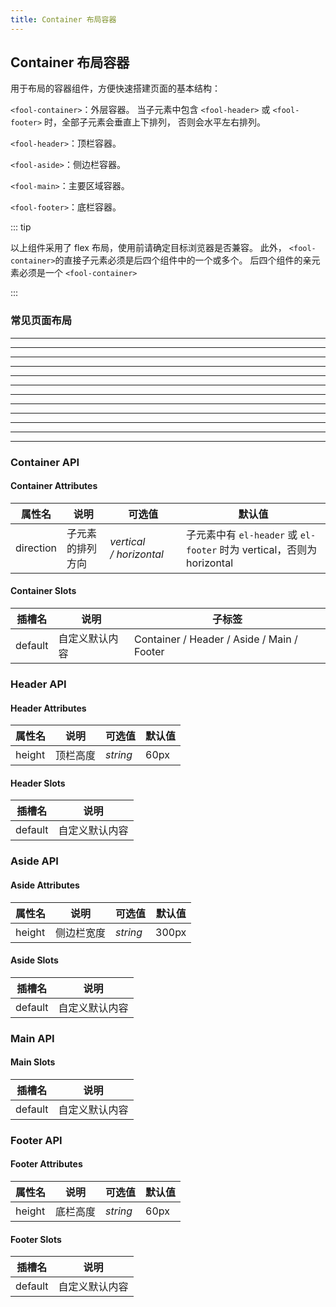 ```yaml
---
title: Container 布局容器
---
```

## Container 布局容器

用于布局的容器组件，方便快速搭建页面的基本结构：

`<fool-container>`：外层容器。 当子元素中包含 `<fool-header>` 或 `<fool-footer>` 时，全部子元素会垂直上下排列， 否则会水平左右排列。

`<fool-header>`：顶栏容器。

`<fool-aside>`：侧边栏容器。

`<fool-main>`：主要区域容器。

`<fool-footer>`：底栏容器。

::: tip

以上组件采用了 flex 布局，使用前请确定目标浏览器是否兼容。 此外， `<fool-container>`的直接子元素必须是后四个组件中的一个或多个。 后四个组件的亲元素必须是一个 `<fool-container>`

:::

### 常见页面布局

<layout-hm />

---

---

<layout-hmf />

---

---

<layout-am />

---

---

<layout-ham />

---

---

<layout-hamf />

---

---

<layout-ahm />

---

---

<layout-ahmf />

### Container API

#### Container Attributes

| 属性名    | 说明             | 可选值                     | 默认值                                                                     |
| --------- | ---------------- | -------------------------- | -------------------------------------------------------------------------- |
| direction | 子元素的排列方向 | *vertical / horizontal* | 子元素中有 `el-header` 或 `el-footer` 时为 vertical，否则为 horizontal |

#### Container Slots

| 插槽名  | 说明           | 子标签                                     |
| ------- | -------------- | ------------------------------------------ |
| default | 自定义默认内容 | Container / Header / Aside / Main / Footer |

### Header API

#### Header Attributes

| 属性名 | 说明     | 可选值     | 默认值 |
| ------ | -------- | ---------- | ------ |
| height | 顶栏高度 | *string* | 60px   |

#### Header Slots

| 插槽名  | 说明           |
| ------- | -------------- |
| default | 自定义默认内容 |

### Aside API

#### Aside Attributes

| 属性名 | 说明       | 可选值     | 默认值 |
| ------ | ---------- | ---------- | ------ |
| height | 侧边栏宽度 | *string* | 300px  |

#### Aside Slots

| 插槽名  | 说明           |
| ------- | -------------- |
| default | 自定义默认内容 |

### Main API

#### Main Slots

| 插槽名  | 说明           |
| ------- | -------------- |
| default | 自定义默认内容 |



### Footer API

#### Footer Attributes

| 属性名 | 说明     | 可选值     | 默认值 |
| ------ | -------- | ---------- | ------ |
| height | 底栏高度 | *string* | 60px   |

#### Footer Slots

| 插槽名  | 说明           |
| ------- | -------------- |
| default | 自定义默认内容 |
